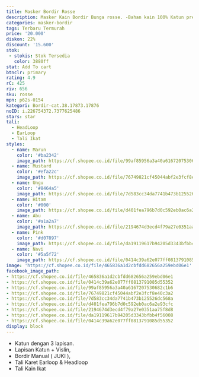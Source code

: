 ```yaml
---
title: Masker Bordir Rosse
description: Masker Kain Bordir Bunga rosse. -Bahan kain 100% Katun premium
categories: masker-bordir
tags: Terbaru Termurah
price: '20.000'
diskon: 22%
discount: '15.600'
stok:
 - stokis: Stok Tersedia
   color: 3880ff
stat: Add To cart
btnclr: primary
rating: 4.9
rC: 425
riv: 656
sku: rosse
mpn: p62s-0154
kategori: Bordir-cat.38.17873.17876
noID: i.226754372.7377625486
stars: star
tali:
  - HeadLoop
  - EarLoop
  - Tali Ikat
styles:
  - name: Marun
    color: '#ba2342'
    image_path: https://cf.shopee.co.id/file/99af85956a3a40a6167207530682c1b6
  - name: Mustard
    color: '#efa22c'
    image_path: https://cf.shopee.co.id/file/76749821cf45044abf2e3fcf8e40c3a2
  - name: Ungu
    color: '#8464a5'
    image_path: https://cf.shopee.co.id/file/7d583cc34da7741b473b125526dc568a
  - name: Hitam
    color: '#000'
    image_path: https://cf.shopee.co.id/file/d401fea796b7d0c592eb0ac6a2e93cfc
  - name: Abu
    color: '#a1a2a7'
    image_path: https://cf.shopee.co.id/file/2194674d3ecd4f79a27e0351aa75f8d8
  - name: Pink
    color: '#d07897'
    image_path: https://cf.shopee.co.id/file/da19119617b94205d3343bfbb4f56008
  - name: Navi
    color: '#5a5f72'
    image_path: https://cf.shopee.co.id/file/0414c39a62e077ff0813791085d55352
image: 'https://cf.shopee.co.id/file/465836a1d2cbfdd682656a259ebd06e1'
facebook_image_path:
- https://cf.shopee.co.id/file/465836a1d2cbfdd682656a259ebd06e1
- https://cf.shopee.co.id/file/0414c39a62e077ff0813791085d55352
- https://cf.shopee.co.id/file/99af85956a3a40a6167207530682c1b6
- https://cf.shopee.co.id/file/76749821cf45044abf2e3fcf8e40c3a2
- https://cf.shopee.co.id/file/7d583cc34da7741b473b125526dc568a
- https://cf.shopee.co.id/file/d401fea796b7d0c592eb0ac6a2e93cfc
- https://cf.shopee.co.id/file/2194674d3ecd4f79a27e0351aa75f8d8
- https://cf.shopee.co.id/file/da19119617b94205d3343bfbb4f56008
- https://cf.shopee.co.id/file/0414c39a62e077ff0813791085d55352
display: block
---
```


- Katun dengan 3 lapisan.
- Lapisan Katun + Vislin,
- Bordir Manual ( JUKI ),
- Tali Karet Earloop & Headloop
- Tali Kain Ikat
